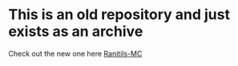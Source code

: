 # This is an old repository and just exists as an archive
Check out the new one here [Ranitils-MC](https://github.com/Ran-helo/Ranitils-MC)
